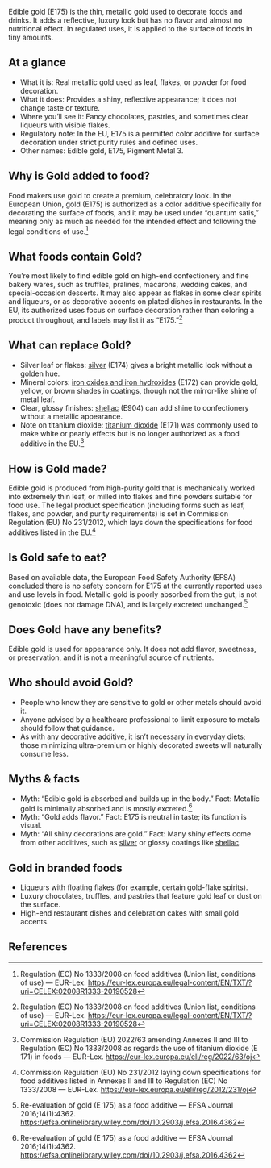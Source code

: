 Edible gold (E175) is the thin, metallic gold used to decorate foods and drinks. It adds a reflective, luxury look but has no flavor and almost no nutritional effect. In regulated uses, it is applied to the surface of foods in tiny amounts.

<!--more-->

## At a glance
- What it is: Real metallic gold used as leaf, flakes, or powder for food decoration.
- What it does: Provides a shiny, reflective appearance; it does not change taste or texture.
- Where you’ll see it: Fancy chocolates, pastries, and sometimes clear liqueurs with visible flakes.
- Regulatory note: In the EU, E175 is a permitted color additive for surface decoration under strict purity rules and defined uses.
- Other names: Edible gold, E175, Pigment Metal 3.

## Why is Gold added to food?
Food makers use gold to create a premium, celebratory look. In the European Union, gold (E175) is authorized as a color additive specifically for decorating the surface of foods, and it may be used under “quantum satis,” meaning only as much as needed for the intended effect and following the legal conditions of use.[^1]

## What foods contain Gold?
You’re most likely to find edible gold on high-end confectionery and fine bakery wares, such as truffles, pralines, macarons, wedding cakes, and special-occasion desserts. It may also appear as flakes in some clear spirits and liqueurs, or as decorative accents on plated dishes in restaurants. In the EU, its authorized uses focus on surface decoration rather than coloring a product throughout, and labels may list it as “E175.”[^1]

## What can replace Gold?
- Silver leaf or flakes: [silver](/e174-silver) (E174) gives a bright metallic look without a golden hue.
- Mineral colors: [iron oxides and iron hydroxides](/e172-iron-oxides-and-iron-hydroxides) (E172) can provide gold, yellow, or brown shades in coatings, though not the mirror-like shine of metal leaf.
- Clear, glossy finishes: [shellac](/e904-shellac) (E904) can add shine to confectionery without a metallic appearance.
- Note on titanium dioxide: [titanium dioxide](/e171-titanium-dioxide) (E171) was commonly used to make white or pearly effects but is no longer authorized as a food additive in the EU.[^2]

## How is Gold made?
Edible gold is produced from high-purity gold that is mechanically worked into extremely thin leaf, or milled into flakes and fine powders suitable for food use. The legal product specification (including forms such as leaf, flakes, and powder, and purity requirements) is set in Commission Regulation (EU) No 231/2012, which lays down the specifications for food additives listed in the EU.[^3]

## Is Gold safe to eat?
Based on available data, the European Food Safety Authority (EFSA) concluded there is no safety concern for E175 at the currently reported uses and use levels in food. Metallic gold is poorly absorbed from the gut, is not genotoxic (does not damage DNA), and is largely excreted unchanged.[^4]

## Does Gold have any benefits?
Edible gold is used for appearance only. It does not add flavor, sweetness, or preservation, and it is not a meaningful source of nutrients.

## Who should avoid Gold?
- People who know they are sensitive to gold or other metals should avoid it.
- Anyone advised by a healthcare professional to limit exposure to metals should follow that guidance.
- As with any decorative additive, it isn’t necessary in everyday diets; those minimizing ultra-premium or highly decorated sweets will naturally consume less.

## Myths & facts
- Myth: “Edible gold is absorbed and builds up in the body.” Fact: Metallic gold is minimally absorbed and is mostly excreted.[^4]
- Myth: “Gold adds flavor.” Fact: E175 is neutral in taste; its function is visual.
- Myth: “All shiny decorations are gold.” Fact: Many shiny effects come from other additives, such as [silver](/e174-silver) or glossy coatings like [shellac](/e904-shellac).

## Gold in branded foods
- Liqueurs with floating flakes (for example, certain gold-flake spirits).
- Luxury chocolates, truffles, and pastries that feature gold leaf or dust on the surface.
- High-end restaurant dishes and celebration cakes with small gold accents.

## References
[^1]: Regulation (EC) No 1333/2008 on food additives (Union list, conditions of use) — EUR-Lex. https://eur-lex.europa.eu/legal-content/EN/TXT/?uri=CELEX:02008R1333-20190528
[^2]: Commission Regulation (EU) 2022/63 amending Annexes II and III to Regulation (EC) No 1333/2008 as regards the use of titanium dioxide (E 171) in foods — EUR-Lex. https://eur-lex.europa.eu/eli/reg/2022/63/oj
[^3]: Commission Regulation (EU) No 231/2012 laying down specifications for food additives listed in Annexes II and III to Regulation (EC) No 1333/2008 — EUR-Lex. https://eur-lex.europa.eu/eli/reg/2012/231/oj
[^4]: Re-evaluation of gold (E 175) as a food additive — EFSA Journal 2016;14(1):4362. https://efsa.onlinelibrary.wiley.com/doi/10.2903/j.efsa.2016.4362
